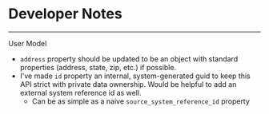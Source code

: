 # Developer Notes
---

User Model
  - `address` property should be updated to be an object with standard properties (address, state, zip, etc.) if possible.
  - I've made `id` property an internal, system-generated guid to keep this API strict with private data ownership. Would be helpful to add an external system reference id as well. 
    - Can be as simple as a naive `source_system_reference_id` property